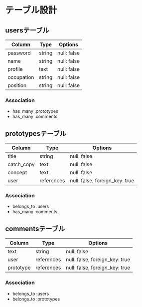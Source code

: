 # テーブル設計

## usersテーブル
| Column    | Type   | Options     |
|-----------|--------|-------------|
| password  | string | null: false |
| name      | string | null: false |
| profile   | text   | null: false |
| occupation| string | null: false |
| position  | string | null: false |

### Association
- has_many :prototypes
- has_many :comments

## prototypesテーブル
| Column    | Type       | Options                        |
|-----------|------------|--------------------------------|
| title     | string     | null: false                    |
| catch_copy| text       | null: false                    |
| concept   | text       | null: false                    |
| user      | references | null: false, foreign_key: true |

### Association
- belongs_to :users
- has_many :comments

## commentsテーブル
| Column    | Type       | Options                        |
|-----------|------------|--------------------------------|
| text      | string     | null: false                    |
| user      | references | null: false, foreign_key: true |
| prototype | references | null: false, foreign_key: true |
### Association
- belongs_to :users
- belongs_to :prototypes